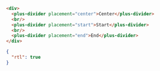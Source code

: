 ```html [template]
<div>
  <plus-divider placement="center">Center</plus-divider>
  <br/>
  <plus-divider placement="start">Start</plus-divider>
  <br/>
  <plus-divider placement="end">End</plus-divider>
</div>
```

```json [settings]
{
  "rtl": true
}
```
